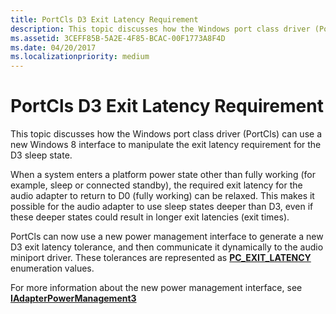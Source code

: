 ```yaml
---
title: PortCls D3 Exit Latency Requirement
description: This topic discusses how the Windows port class driver (PortCls) can use a new Windows 8 interface to manipulate the exit latency requirement for the D3 sleep state.
ms.assetid: 3CEFF85B-5A2E-4F85-BCAC-00F1773A8F4D
ms.date: 04/20/2017
ms.localizationpriority: medium
---
```


# PortCls D3 Exit Latency Requirement


This topic discusses how the Windows port class driver (PortCls) can use a new Windows 8 interface to manipulate the exit latency requirement for the D3 sleep state.

When a system enters a platform power state other than fully working (for example, sleep or connected standby), the required exit latency for the audio adapter to return to D0 (fully working) can be relaxed. This makes it possible for the audio adapter to use sleep states deeper than D3, even if these deeper states could result in longer exit latencies (exit times).

PortCls can now use a new power management interface to generate a new D3 exit latency tolerance, and then communicate it dynamically to the audio miniport driver. These tolerances are represented as [**PC\_EXIT\_LATENCY**](https://msdn.microsoft.com/library/windows/hardware/dn265130) enumeration values.

For more information about the new power management interface, see [**IAdapterPowerManagement3**](https://msdn.microsoft.com/library/windows/hardware/jj200330)

 

 




